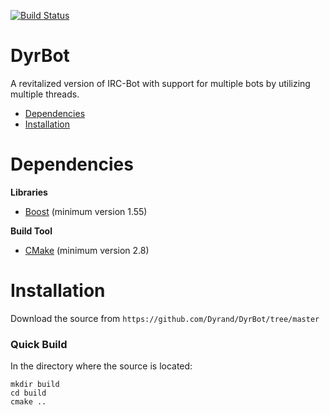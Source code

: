 [![Build Status](https://travis-ci.org/Dyrand/DyrBot.svg?branch=refactor)](https://travis-ci.org/Dyrand/DyrBot)
# DyrBot
A revitalized version of IRC-Bot with support for multiple bots by utilizing multiple threads.

* [Dependencies](#dependencies)
* [Installation](#installation)

# Dependencies
__Libraries__
* [Boost](http://www.boost.org/) (minimum version 1.55)

__Build Tool__
* [CMake](https://cmake.org/) (minimum version 2.8)

# Installation
Download the source from `https://github.com/Dyrand/DyrBot/tree/master`

###  Quick Build
In the directory where the source is located:
```
mkdir build
cd build
cmake ..
```
